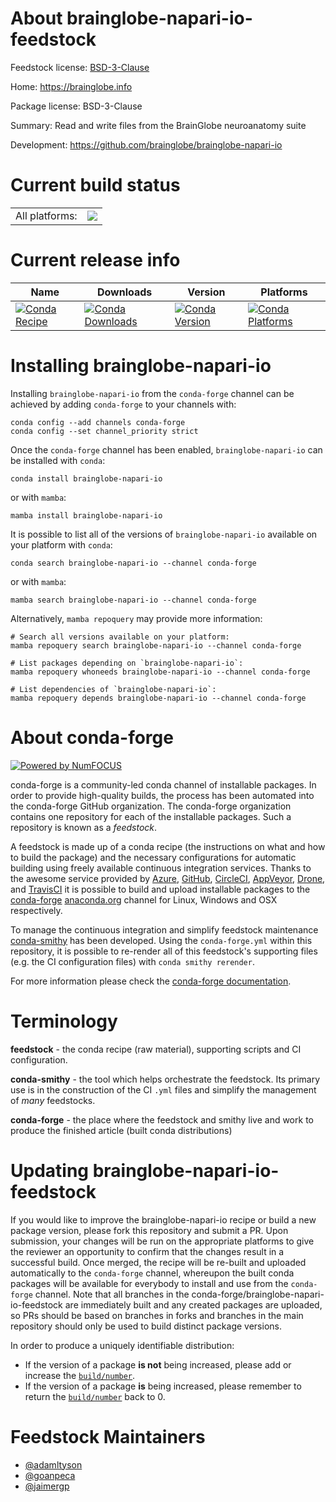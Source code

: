 About brainglobe-napari-io-feedstock
====================================

Feedstock license: [BSD-3-Clause](https://github.com/conda-forge/brainglobe-napari-io-feedstock/blob/main/LICENSE.txt)

Home: https://brainglobe.info

Package license: BSD-3-Clause

Summary: Read and write files from the BrainGlobe neuroanatomy suite

Development: https://github.com/brainglobe/brainglobe-napari-io

Current build status
====================


<table><tr><td>All platforms:</td>
    <td>
      <a href="https://dev.azure.com/conda-forge/feedstock-builds/_build/latest?definitionId=15413&branchName=main">
        <img src="https://dev.azure.com/conda-forge/feedstock-builds/_apis/build/status/brainglobe-napari-io-feedstock?branchName=main">
      </a>
    </td>
  </tr>
</table>

Current release info
====================

| Name | Downloads | Version | Platforms |
| --- | --- | --- | --- |
| [![Conda Recipe](https://img.shields.io/badge/recipe-brainglobe--napari--io-green.svg)](https://anaconda.org/conda-forge/brainglobe-napari-io) | [![Conda Downloads](https://img.shields.io/conda/dn/conda-forge/brainglobe-napari-io.svg)](https://anaconda.org/conda-forge/brainglobe-napari-io) | [![Conda Version](https://img.shields.io/conda/vn/conda-forge/brainglobe-napari-io.svg)](https://anaconda.org/conda-forge/brainglobe-napari-io) | [![Conda Platforms](https://img.shields.io/conda/pn/conda-forge/brainglobe-napari-io.svg)](https://anaconda.org/conda-forge/brainglobe-napari-io) |

Installing brainglobe-napari-io
===============================

Installing `brainglobe-napari-io` from the `conda-forge` channel can be achieved by adding `conda-forge` to your channels with:

```
conda config --add channels conda-forge
conda config --set channel_priority strict
```

Once the `conda-forge` channel has been enabled, `brainglobe-napari-io` can be installed with `conda`:

```
conda install brainglobe-napari-io
```

or with `mamba`:

```
mamba install brainglobe-napari-io
```

It is possible to list all of the versions of `brainglobe-napari-io` available on your platform with `conda`:

```
conda search brainglobe-napari-io --channel conda-forge
```

or with `mamba`:

```
mamba search brainglobe-napari-io --channel conda-forge
```

Alternatively, `mamba repoquery` may provide more information:

```
# Search all versions available on your platform:
mamba repoquery search brainglobe-napari-io --channel conda-forge

# List packages depending on `brainglobe-napari-io`:
mamba repoquery whoneeds brainglobe-napari-io --channel conda-forge

# List dependencies of `brainglobe-napari-io`:
mamba repoquery depends brainglobe-napari-io --channel conda-forge
```


About conda-forge
=================

[![Powered by
NumFOCUS](https://img.shields.io/badge/powered%20by-NumFOCUS-orange.svg?style=flat&colorA=E1523D&colorB=007D8A)](https://numfocus.org)

conda-forge is a community-led conda channel of installable packages.
In order to provide high-quality builds, the process has been automated into the
conda-forge GitHub organization. The conda-forge organization contains one repository
for each of the installable packages. Such a repository is known as a *feedstock*.

A feedstock is made up of a conda recipe (the instructions on what and how to build
the package) and the necessary configurations for automatic building using freely
available continuous integration services. Thanks to the awesome service provided by
[Azure](https://azure.microsoft.com/en-us/services/devops/), [GitHub](https://github.com/),
[CircleCI](https://circleci.com/), [AppVeyor](https://www.appveyor.com/),
[Drone](https://cloud.drone.io/welcome), and [TravisCI](https://travis-ci.com/)
it is possible to build and upload installable packages to the
[conda-forge](https://anaconda.org/conda-forge) [anaconda.org](https://anaconda.org/)
channel for Linux, Windows and OSX respectively.

To manage the continuous integration and simplify feedstock maintenance
[conda-smithy](https://github.com/conda-forge/conda-smithy) has been developed.
Using the ``conda-forge.yml`` within this repository, it is possible to re-render all of
this feedstock's supporting files (e.g. the CI configuration files) with ``conda smithy rerender``.

For more information please check the [conda-forge documentation](https://conda-forge.org/docs/).

Terminology
===========

**feedstock** - the conda recipe (raw material), supporting scripts and CI configuration.

**conda-smithy** - the tool which helps orchestrate the feedstock.
                   Its primary use is in the construction of the CI ``.yml`` files
                   and simplify the management of *many* feedstocks.

**conda-forge** - the place where the feedstock and smithy live and work to
                  produce the finished article (built conda distributions)


Updating brainglobe-napari-io-feedstock
=======================================

If you would like to improve the brainglobe-napari-io recipe or build a new
package version, please fork this repository and submit a PR. Upon submission,
your changes will be run on the appropriate platforms to give the reviewer an
opportunity to confirm that the changes result in a successful build. Once
merged, the recipe will be re-built and uploaded automatically to the
`conda-forge` channel, whereupon the built conda packages will be available for
everybody to install and use from the `conda-forge` channel.
Note that all branches in the conda-forge/brainglobe-napari-io-feedstock are
immediately built and any created packages are uploaded, so PRs should be based
on branches in forks and branches in the main repository should only be used to
build distinct package versions.

In order to produce a uniquely identifiable distribution:
 * If the version of a package **is not** being increased, please add or increase
   the [``build/number``](https://docs.conda.io/projects/conda-build/en/latest/resources/define-metadata.html#build-number-and-string).
 * If the version of a package **is** being increased, please remember to return
   the [``build/number``](https://docs.conda.io/projects/conda-build/en/latest/resources/define-metadata.html#build-number-and-string)
   back to 0.

Feedstock Maintainers
=====================

* [@adamltyson](https://github.com/adamltyson/)
* [@goanpeca](https://github.com/goanpeca/)
* [@jaimergp](https://github.com/jaimergp/)


